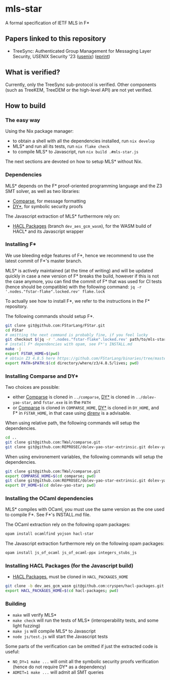 # mls-star

A formal specification of IETF MLS in F\*

## Papers linked to this repository

- TreeSync: Authenticated Group Management for Messaging Layer Security, USENIX Security '23 ([usenix](https://www.usenix.org/conference/usenixsecurity23/presentation/wallez)) ([eprint](https://eprint.iacr.org/2022/1732))

## What is verified?

Currently, only the TreeSync sub-protocol is verified.
Other components (such as TreeKEM, TreeDEM or the high-level API) are not yet verified.

## How to build

### The easy way

Using the Nix package manager:
- to obtain a shell with all the dependencies installed, run `nix develop`
- MLS\* and run all its tests, run `nix flake check`
- to compile MLS\* to Javascript, run `nix build .#mls-star.js`

The next sections are devoted on how to setup MLS\* without Nix.

### Dependencies

MLS\* depends on the F\* proof-oriented programming language and the Z3 SMT solver,
as well as two libraries:
- [Comparse](https://github.com/TWal/comparse), for message formatting
- [DY\*](https://github.com/REPROSEC/dolev-yao-star-extrinsic), for symbolic security proofs

The Javascript extraction of MLS\* furthermore rely on:
- [HACL Packages](https://github.com/cryspen/hacl-packages) (branch `dev_aes_gcm_wasm`), for the WASM build of HACL\* and its Javascript wrapper

### Installing F\*

We use bleeding edge features of F\*, hence we recommend to use the latest commit of F\*'s master branch.

MLS\* is actively maintained (at the time of writing) and will be updated quickly in case a new version of F\* breaks the build,
however if this is not the case anymore,
you can find the commit of F\* that was used for CI tests (hence should be compatible) with the following command:
`jq -r '.nodes."fstar-flake".locked.rev' flake.lock`

To actually see how to install F\*, we refer to the instructions in the F\* repository.

The following commands should setup F\*.

```bash
git clone git@github.com:FStarLang/FStar.git
cd FStar
# omitting the next command is probably fine, if you feel lucky
git checkout $(jq -r '.nodes."fstar-flake".locked.rev' path/to/mls-star/flake.lock)
# install F* dependencies with opam, see F*'s INSTALL.md
make -j
export FSTAR_HOME=$(pwd)
# obtain Z3 4.8.5 here https://github.com/FStarLang/binaries/tree/master/z3-tested
export PATH=$PATH:$(cd directory/where/z3/4.8.5/lives; pwd)
```

### Installing Comparse and DY\*

Two choices are possible:
- either [Comparse](https://github.com/TWal/comparse) is cloned in `../comparse`,
  [DY\*](https://github.com/REPROSEC/dolev-yao-star-extrinsic) is cloned in `../dolev-yao-star`,
  and `fstar.exe` is in the `PATH`
- or [Comparse](https://github.com/TWal/comparse) is cloned in `COMPARSE_HOME`,
  [DY\*](https://github.com/REPROSEC/dolev-yao-star-extrinsic) is cloned in `DY_HOME`,
  and F\* in `FSTAR_HOME`,
  in that case using [direnv](https://direnv.net/) is a advisable.

When using relative path, the following commands will setup the dependencies.

```bash
cd ..
git clone git@github.com:TWal/comparse.git
git clone git@github.com:REPROSEC/dolev-yao-star-extrinsic.git dolev-yao-star
```

When using environement variables, the following commands will setup the dependencies.

```bash
git clone git@github.com:TWal/comparse.git
export COMPARSE_HOME=$(cd comparse; pwd)
git clone git@github.com:REPROSEC/dolev-yao-star-extrinsic.git dolev-yao-star
export DY_HOME=$(cd dolev-yao-star; pwd)
```

### Installing the OCaml dependencies

MLS\* compiles with OCaml, you must use the same version as the one used to compile F\*.
See F\*'s INSTALL.md file.

The OCaml extraction rely on the following opam packages:

```bash
opam install ocamlfind yojson hacl-star
```

The Javascript extraction furthermore rely on the following opam packages:

```bash
opam install js_of_ocaml js_of_ocaml-ppx integers_stubs_js
```

### Installing HACL Packages (for the Javascript build)

- [HACL Packages](https://github.com/cryspen/hacl-packages), must be cloned in `HACL_PACKAGES_HOME`

```bash
git clone -b dev_aes_gcm_wasm git@github.com:cryspen/hacl-packages.git
export HACL_PACKAGES_HOME=$(cd hacl-packages; pwd)
```

### Building

- `make` will verify MLS\*
- `make check` will run the tests of MLS\* (interoperability tests, and some light fuzzing)
- `make js` will compile MLS\* to Javascript
- `node js/test.js` will start the Javascript tests

Some parts of the verification can be omitted if just the extracted code is useful:
- `NO_DY=1 make ...` will omit all the symbolic security proofs verification (hence do not require DY\* as a dependency)
- `ADMIT=1 make ...` will admit all SMT queries
